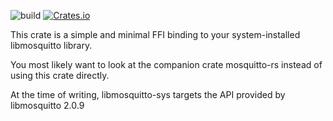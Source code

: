 ![build](https://github.com/wez/mosquitto-rs/workflows/Rust/badge.svg)
[![Crates.io](https://img.shields.io/crates/v/libmosquitto-sys)](https://docs.rs/libmosquitto-sys)

This crate is a simple and minimal FFI binding to your system-installed
libmosquitto library.

You most likely want to look at the companion crate mosquitto-rs instead
of using this crate directly.

At the time of writing, libmosquitto-sys targets the API provided
by libmosquitto 2.0.9
